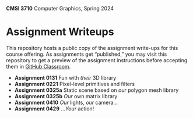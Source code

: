 **CMSI 3710** Computer Graphics, Spring 2024

# Assignment Writeups
This repository hosts a public copy of the assignment write-ups for this course offering. As assignments get “published,” you may visit this repository to get a preview of the assignment instructions before accepting them in [GitHub Classroom](https://classroom.github.com).

- **Assignment 0131** Fun with _their_ 3D library
- **Assignment 0221** Pixel-level primitives and filters
- **Assignment 0325a** Static scene based on _our_ polygon mesh library
- **Assignment 0325b** _Our_ own matrix library
- **Assignment 0410** _Our_ lights, _our_ camera…
- **Assignment 0429** …_Your_ action!
